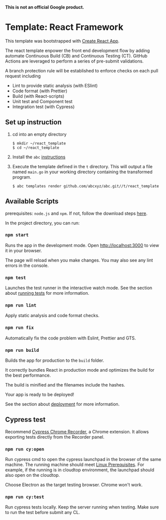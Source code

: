 **This is not an official Google product.**

# Template: React Framework

This template was bootstrapped with [Create React App](https://github.com/facebook/create-react-app). 

The react template enpower the front end development flow by adding automate Continuous Build (CB) and Continuous Testing (CT). GitHub Actions are leveraged to perform a series of pre-submit validations. 

A branch protection rule will be established to enforce checks on each pull request including

- Lint to provide static analysis (with ESlint)
- Code format (with Prettier)
- Build (with React-scripts)
- Unit test and Component test
- Integration test (with Cypress)


## Set up instruction

1. cd into an empty directory

    ```shell
    $ mkdir ~/react_template
    $ cd ~/react_template
    ```
1. Install the `abc` [instructions](https://github.com/abcxyz/abc#user-guide)

   

1. Execute the template defined in the `t` directory.
This will output a file named `main.go` in your working directory containing
the transformed program.

    ```shell
    $ abc templates render github.com/abcxyz/abc.git//t/react_template
    ```

## Available Scripts
prerequisites: `node.js` and `npm`. If not, follow the download steps [here](https://docs.npmjs.com/downloading-and-installing-node-js-and-npm).

In the project directory, you can run:

### `npm start`

Runs the app in the development mode. Open [http://localhost:3000](http://localhost:3000) to view it in your browser.

The page will reload when you make changes. You may also see any lint errors in the console.

### `npm test`

Launches the test runner in the interactive watch mode.
See the section about [running tests](https://facebook.github.io/create-react-app/docs/running-tests) for more information.

### `npm run lint`

Apply static analysis and code format checks.

### `npm run fix`

Automatically fix the code problem with Eslint, Prettier and GTS.

### `npm run build`

Builds the app for production to the `build` folder. 

It correctly bundles React in production mode and optimizes the build for the best performance.

The build is minified and the filenames include the hashes. 

Your app is ready to be deployed!

See the section about [deployment](https://facebook.github.io/create-react-app/docs/deployment) for more information.

## Cypress test

Recommend [Cypress Chrome Recorder](https://chrome.google.com/webstore/detail/cypress-chrome-recorder/fellcphjglholofndfmmjmheedhomgin?hl=en), a Chrome extension. It allows exporting tests directly from the Recorder panel.

### `npm run cy:open`

Run cypress cmd to open the cypress launchpad in the browser of the same machine. The running machine should meet [Linux Prerequisites](https://docs.cypress.io/guides/getting-started/installing-cypress#Linux-Prerequisites). For example, if the running is in cloudtop environment, the launchpad should also open on the cloudtop. 

Choose Electron as the target testing browser. Chrome won't work. 

### `npm run cy:test`

Run cypress tests locally. Keep the server running when testing. Make sure to run the test before submit any CL.
